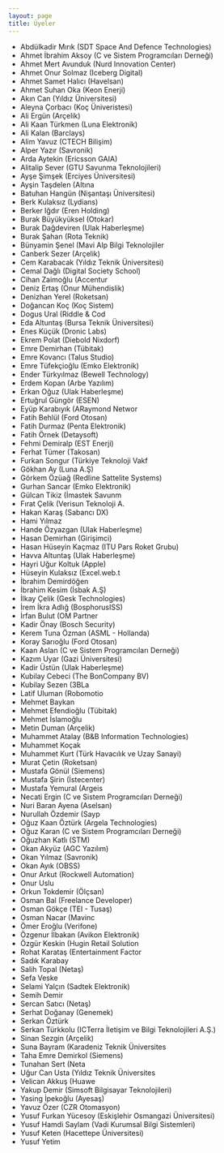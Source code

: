 ```yaml
---
layout: page
title: Üyeler
---
```

- Abdülkadir Mırık (SDT Space And Defence Technologies)
- Ahmet İbrahim Aksoy (C ve Sistem Programcıları Derneği)
- Ahmet Mert Avunduk (Nurd Innovation Center)
- Ahmet Onur Solmaz (Iceberg Digital)
- Ahmet Samet Halıcı (Havelsan)
- Ahmet Suhan Oka (Keon Enerji)
- Akın Can (Yıldız Üniversitesi)
- Aleyna Çorbacı (Koç Üniveristesi)
- Ali Ergün (Arçelik)
- Ali Kaan Türkmen (Luna Elektronik)
- Ali Kalan (Barclays)
- Alim Yavuz (CTECH Bilişim)
- Alper Yazır (Savronik)
- Arda Aytekin (Ericsson GAIA)
- Alitalip Sever (GTU Savunma Teknolojileri)
- Ayşe Şimşek (Erciyes Üniversitesi)
- Ayşin Taşdelen (Altına
- Batuhan Hangün (Nişantaşı Üniversitesi)
- Berk Kulaksız (Lydians)
- Berker Iğdır (Eren Holding)
- Burak Büyükyüksel (Otokar)
- Burak Dağdeviren (Ulak Haberleşme)
- Burak Şahan (Rota Teknik)
- Bünyamin Şenel (Mavi Alp Bilgi Teknolojiler
- Canberk Sezer (Arçelik)
- Cem Karabacak (Yıldız Teknik Üniversitesi)
- Cemal Dağlı (Digital Society School)
- Cihan Zaimoğlu (Accentur
- Deniz Ertaş (Onur Mühendislik)
- Denizhan Yerel (Roketsan)
- Doğancan Koç (Koç Sistem)
- Dogus Ural (Riddle &amp; Cod
- Eda Altuntaş (Bursa Teknik Üniversitesi)
- Enes Küçük (Dronic Labs)
- Ekrem Polat (Diebold Nixdorf)
- Emre Demirhan (Tübitak)
- Emre Kovancı (Talus Studio)
- Emre Tüfekçioğlu (Emko Elektronik)
- Ender Türkyılmaz (Bewell Technology)
- Erdem Kopan (Arbe Yazılım)
- Erkan Oğuz (Ulak Haberleşme)
- Ertuğrul Güngör (ESEN)
- Eyüp Karabıyık (ARaymond Networ
- Fatih Behlül (Ford Otosan)
- Fatih Durmaz (Penta Elektronik)
- Fatih Örnek (Detaysoft)
- Fehmi Demiralp (EST Enerji)
- Ferhat Tümer (Takosan)
- Furkan Songur (Türkiye Teknoloji Vakf
- Gökhan Ay (Luna A.Ş)
- Görkem Özüağ (Redline Sattelite Systems)
- Gurhan Sancar (Emko Elektronik)
- Gülcan Tikiz (İmastek Savunm
- Fırat Çelik (Verisun Teknoloji A.
- Hakan Karaş (Sabancı DX)
- Hami Yılmaz
- Hande Özyazgan (Ulak Haberleşme)
- Hasan Demirhan (Girişimci)
- Hasan Hüseyin Kaçmaz (ITU Pars Roket Grubu)
- Havva Altuntaş (Ulak Haberleşme)
- Hayri Uğur Koltuk (Apple)
- Hüseyin Kulaksız (Excel.web.t
- İbrahim Demirdöğen
- İbrahim Kesim (İsbak A.Ş)
- İlkay Çelik (Gesk Technologies)
- İrem İkra Adlığ (BosphorusISS)
- İrfan Bulut (OM Partner
- Kadir Önay (Bosch Security)
- Kerem Tuna Özman (ASML - Hollanda)
- Koray Sarıoğlu (Ford Otosan)
- Kaan Aslan (C ve Sistem Programcıları Derneği)
- Kazım Uyar (Gazi Üniversitesi)
- Kadir Üstün (Ulak Haberleşme)
- Kubilay Cebeci (The BonCompany BV)
- Kubilay Sezen (3BLa
- Latif Uluman (Robomotio
- Mehmet Baykan
- Mehmet Efendioğlu (Tübitak)
- Mehmet İslamoğlu
- Metin Duman (Arçelik)
- Muhammet Atalay (B&amp;B Information Technologies)
- Muhammet Koçak
- Muhammet Kurt (Türk Havacılık ve Uzay Sanayi)
- Murat Çetin (Roketsan)
- Mustafa Gönül (Siemens)
- Mustafa Şirin (İstecenter)
- Mustafa Yemural (Argeis
- Necati Ergin (C ve Sistem Programcıları Derneği)
- Nuri Baran Ayena (Aselsan)
- Nurullah Özdemir (Sayp
- Oğuz Kaan Öztürk (Argela Technologies)
- Oğuz Karan (C ve Sistem Programcıları Derneği)
- Oğuzhan Katlı (STM)
- Okan Akyüz (AGC Yazılım)
- Okan Yılmaz (Savronik)
- Okan Ayık (OBSS)
- Onur Arkut (Rockwell Automation)
- Onur Uslu
- Orkun Tokdemir (Ölçsan)
- Osman Bal (Freelance Developer)
- Osman Gökçe (TEI - Tusaş)
- Osman Nacar (Mavinc
- Ömer Eroğlu (Verifone)
- Özgenur İlbakan (Avikon Elektronik)
- Özgür Keskin (Hugin Retail Solution
- Rohat Karataş (Entertainment Factor
- Sadık Karabay
- Salih Topal (Netaş)
- Sefa Veske
- Selami Yalçın (Sadtek Elektronik)
- Semih Demir
- Sercan Satıcı (Netaş)
- Serhat Doğanay (Genemek)
- Serkan Öztürk
- Serkan Türkkolu (ICTerra İletişim ve Bilgi Teknolojileri A.Ş.)
- Sinan Sezgin (Arçelik)
- Suna Bayram (Karadeniz Teknik Üniversites
- Taha Emre Demirkol (Siemens)
- Tunahan Sert (Neta
- Uğur Can Usta (Yıldız Teknik Üniversites
- Velican Akkuş (Huawe
- Yakup Demir (Simsoft Bilgisayar Teknolojileri)
- Yasing İpekoğlu (Ayesaş)
- Yavuz Özer (CZR Otomasyon)
- Yusuf Furkan Yücesoy (Eskişlehir Osmangazi Üniversitesi)
- Yusuf Hamdi Saylam (Vadi Kurumsal Bilgi Sistemleri)
- Yusuf Keten (Hacettepe Üniversitesi)
- Yusuf Yetim
